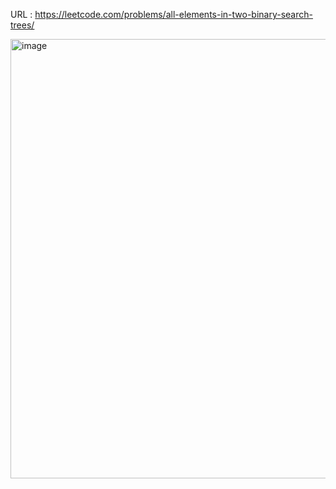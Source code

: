 URL : https://leetcode.com/problems/all-elements-in-two-binary-search-trees/

<img width="703" alt="image" src="https://user-images.githubusercontent.com/85753752/151179185-a730cbaf-bcb9-4bb4-bf7f-93f686bd50f3.png">
